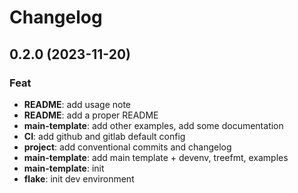 # Changelog

## 0.2.0 (2023-11-20)

### Feat

- **README**: add usage note
- **README**: add a proper README
- **main-template**: add other examples, add some documentation
- **CI**: add github and gitlab default config
- **project**: add conventional commits and changelog
- **main-template**: add main template + devenv, treefmt, examples
- **main-template**: init
- **flake**: init dev environment

